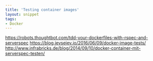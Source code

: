 ```yaml
---
title: 'Testing container images'
layout: snippet
tags:
- Docker
---
```

https://robots.thoughtbot.com/tdd-your-dockerfiles-with-rspec-and-serverspec
https://blog.jevsejev.io/2016/06/09/docker-image-tests/
http://www.infrabricks.de/blog/2014/09/10/docker-container-mit-serverspec-testen/